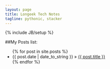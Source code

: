 ```yaml
---
layout: page
title: Longeek Tech Notes
tagline: pythonic, stacker
---
```

{% include JB/setup %}

##My Posts list:

<ul class="posts">
  {% for post in site.posts %}
    <li><span>{{ post.date | date_to_string }}</span> &raquo; <a href="{{ BASE_PATH }}{{ post.url }}">{{ post.title }}</a></li>
  {% endfor %}
</ul>

